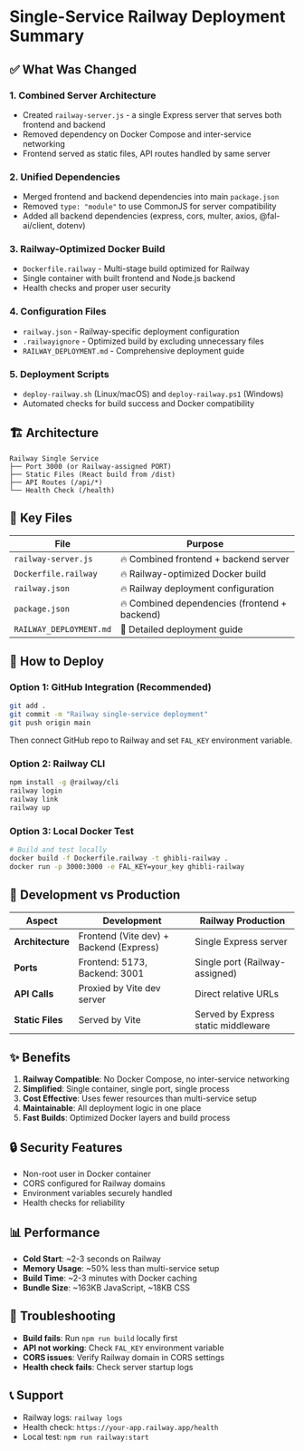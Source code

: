 # Single-Service Railway Deployment Summary

## ✅ What Was Changed

### 1. **Combined Server Architecture**
- Created `railway-server.js` - a single Express server that serves both frontend and backend
- Removed dependency on Docker Compose and inter-service networking
- Frontend served as static files, API routes handled by same server

### 2. **Unified Dependencies**
- Merged frontend and backend dependencies into main `package.json`
- Removed `type: "module"` to use CommonJS for server compatibility
- Added all backend dependencies (express, cors, multer, axios, @fal-ai/client, dotenv)

### 3. **Railway-Optimized Docker Build**
- `Dockerfile.railway` - Multi-stage build optimized for Railway
- Single container with built frontend and Node.js backend
- Health checks and proper user security

### 4. **Configuration Files**
- `railway.json` - Railway-specific deployment configuration
- `.railwayignore` - Optimized build by excluding unnecessary files
- `RAILWAY_DEPLOYMENT.md` - Comprehensive deployment guide

### 5. **Deployment Scripts**
- `deploy-railway.sh` (Linux/macOS) and `deploy-railway.ps1` (Windows)
- Automated checks for build success and Docker compatibility

## 🏗️ Architecture

```
Railway Single Service
├── Port 3000 (or Railway-assigned PORT)
├── Static Files (React build from /dist)
├── API Routes (/api/*)
└── Health Check (/health)
```

## 📁 Key Files

| File | Purpose |
|------|---------|
| `railway-server.js` | 🔥 Combined frontend + backend server |
| `Dockerfile.railway` | 🔥 Railway-optimized Docker build |
| `railway.json` | 🔥 Railway deployment configuration |
| `package.json` | 🔥 Combined dependencies (frontend + backend) |
| `RAILWAY_DEPLOYMENT.md` | 📖 Detailed deployment guide |

## 🚀 How to Deploy

### Option 1: GitHub Integration (Recommended)
```bash
git add .
git commit -m "Railway single-service deployment"
git push origin main
```
Then connect GitHub repo to Railway and set `FAL_KEY` environment variable.

### Option 2: Railway CLI
```bash
npm install -g @railway/cli
railway login
railway link
railway up
```

### Option 3: Local Docker Test
```bash
# Build and test locally
docker build -f Dockerfile.railway -t ghibli-railway .
docker run -p 3000:3000 -e FAL_KEY=your_key ghibli-railway
```

## 🔧 Development vs Production

| Aspect | Development | Railway Production |
|--------|-------------|-------------------|
| **Architecture** | Frontend (Vite dev) + Backend (Express) | Single Express server |
| **Ports** | Frontend: 5173, Backend: 3001 | Single port (Railway-assigned) |
| **API Calls** | Proxied by Vite dev server | Direct relative URLs |
| **Static Files** | Served by Vite | Served by Express static middleware |

## ✨ Benefits

1. **Railway Compatible**: No Docker Compose, no inter-service networking
2. **Simplified**: Single container, single port, single process
3. **Cost Effective**: Uses fewer resources than multi-service setup
4. **Maintainable**: All deployment logic in one place
5. **Fast Builds**: Optimized Docker layers and build process

## 🔒 Security Features

- Non-root user in Docker container
- CORS configured for Railway domains
- Environment variables securely handled
- Health checks for reliability

## 📊 Performance

- **Cold Start**: ~2-3 seconds on Railway
- **Memory Usage**: ~50% less than multi-service setup
- **Build Time**: ~2-3 minutes with Docker caching
- **Bundle Size**: ~163KB JavaScript, ~18KB CSS

## 🐛 Troubleshooting

- **Build fails**: Run `npm run build` locally first
- **API not working**: Check `FAL_KEY` environment variable
- **CORS issues**: Verify Railway domain in CORS settings
- **Health check fails**: Check server startup logs

## 📞 Support

- Railway logs: `railway logs`
- Health check: `https://your-app.railway.app/health`
- Local test: `npm run railway:start`
